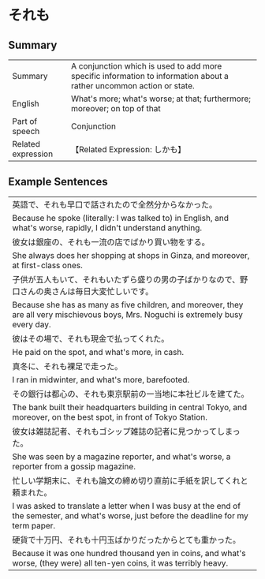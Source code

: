 # それも

## Summary

<table><tr>   <td>Summary</td>   <td>A conjunction which is used to add more specific information to information about a rather uncommon action or state.</td></tr><tr>   <td>English</td>   <td>What's more; what's worse; at that; furthermore; moreover; on top of that</td></tr><tr>   <td>Part of speech</td>   <td>Conjunction</td></tr><tr>   <td>Related expression</td>   <td>【Related Expression: しかも】</td></tr></table>

## Example Sentences

<table><tr><td>英語で、それも早口で話されたので全然分からなかった。</td></tr><tr><td>Because he spoke (literally: I was talked to) in English, and what's worse, rapidly, I didn't understand anything.</td></tr><tr><td>彼女は銀座の、それも一流の店でばかり買い物をする。</td></tr><tr><td>She always does her shopping at shops in Ginza, and moreover, at first-class ones.</td></tr><tr><td>子供が五人もいて、それもいたずら盛りの男の子ばかりなので、野口さんの奥さんは毎日大変忙しいです。</td></tr><tr><td>Because she has as many as five children, and moreover, they are all very mischievous boys, Mrs. Noguchi is extremely busy every day.</td></tr><tr><td>彼はその場で、それも現金で払ってくれた。</td></tr><tr><td>He paid on the spot, and what's more, in cash.</td></tr><tr><td>真冬に、それも裸足で走った。</td></tr><tr><td>I ran in midwinter, and what's more, barefooted.</td></tr><tr><td>その銀行は都心の、それも東京駅前の一当地に本社ビルを建てた。</td></tr><tr><td>The bank built their headquarters building in central Tokyo, and moreover, on the best spot, in front of Tokyo Station.</td></tr><tr><td>彼女は雑誌記者、それもゴシップ雑誌の記者に見つかってしまった。</td></tr><tr><td>She was seen by a magazine reporter, and what's worse, a reporter from a gossip magazine.</td></tr><tr><td>忙しい学期末に、それも論文の締め切り直前に手紙を訳してくれと頼まれた。</td></tr><tr><td>I was asked to translate a letter when I was busy at the end of the semester, and what's worse, just before the deadline for my term paper.</td></tr><tr><td>硬貨で十万円、それも十円玉ばかりだったからとても重かった。</td></tr><tr><td>Because it was one hundred thousand yen in coins, and what's worse, (they were) all ten-yen coins, it was terribly heavy.</td></tr></table>

